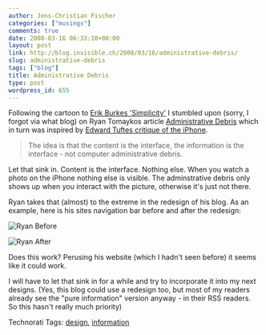 ```yaml
---
author: Jens-Christian Fischer
categories: ["musings"]
comments: true
date: 2008-03-16 06:33:10+00:00
layout: post
link: http://blog.invisible.ch/2008/03/16/administrative-debris/
slug: administrative-debris
tags: ["blog"]
title: Administrative Debris
type: post
wordpress_id: 655
---
```


Following the cartoon to [Erik Burkes 'Simplicity'][1] I stumbled upon (sorry, I forgot via what blog) on Ryan Tomaykos article [Administrative Debris][2] which in turn was inspired by [Edward Tuftes critique of the iPhone][3].

> The idea is that the content is the interface, the information is the interface - not computer administrative debris.

Let that sink in. Content is the interface. Nothing else. When you watch a photo on the iPhone nothing else is visible. The adminstrative debris only shows up when you interact with the picture, otherwise it's just not there.

Ryan takes that (almost) to the extreme in the redesign of his blog. As an example, here is his sites navigation bar before and after the redesign:

![Ryan Before](/wp-content/ryan_before.png)

![Ryan After](/wp-content/ryan_after.png)

Does this work? Perusing his website (which I hadn't seen before) it seems like it could work. 

I will have to let that sink in for a while and try to incorporate it into my next designs. (Yes, this blog could use a redesign too, but most of my readers already see the "pure information" version anyway - in their RSS readers. So this hasn't really much priority)


[1]: http://blog.invisible.ch/2008/03/12/the-flow-2008-03-12/
[2]: http://tomayko.com/writings/administrative-debris
[3]: http://www.edwardtufte.com/bboard/q-and-a-fetch-msg?msg_id=00036T


Technorati Tags: [design](http://www.technorati.com/tag/design), [information](http://www.technorati.com/tag/information)
